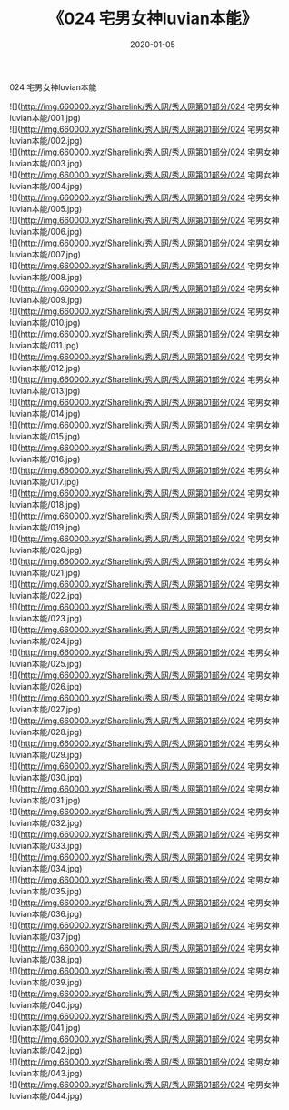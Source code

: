 ﻿---
layout: post
title:  《024 宅男女神luvian本能》
date:   2020-01-05
img: http://img.660000.xyz/Sharelink/秀人网/秀人网第01部分/024 宅男女神luvian本能/000.jpg
categories: [美女, 清纯, 唯美]
---

024 宅男女神luvian本能

  ![](http://img.660000.xyz/Sharelink/秀人网/秀人网第01部分/024 宅男女神luvian本能/001.jpg) <br> ![](http://img.660000.xyz/Sharelink/秀人网/秀人网第01部分/024 宅男女神luvian本能/002.jpg) <br> ![](http://img.660000.xyz/Sharelink/秀人网/秀人网第01部分/024 宅男女神luvian本能/003.jpg) <br> ![](http://img.660000.xyz/Sharelink/秀人网/秀人网第01部分/024 宅男女神luvian本能/004.jpg) <br> ![](http://img.660000.xyz/Sharelink/秀人网/秀人网第01部分/024 宅男女神luvian本能/005.jpg) <br> ![](http://img.660000.xyz/Sharelink/秀人网/秀人网第01部分/024 宅男女神luvian本能/006.jpg) <br> ![](http://img.660000.xyz/Sharelink/秀人网/秀人网第01部分/024 宅男女神luvian本能/007.jpg) <br> ![](http://img.660000.xyz/Sharelink/秀人网/秀人网第01部分/024 宅男女神luvian本能/008.jpg) <br> ![](http://img.660000.xyz/Sharelink/秀人网/秀人网第01部分/024 宅男女神luvian本能/009.jpg) <br> ![](http://img.660000.xyz/Sharelink/秀人网/秀人网第01部分/024 宅男女神luvian本能/010.jpg) <br> ![](http://img.660000.xyz/Sharelink/秀人网/秀人网第01部分/024 宅男女神luvian本能/011.jpg) <br> ![](http://img.660000.xyz/Sharelink/秀人网/秀人网第01部分/024 宅男女神luvian本能/012.jpg) <br> ![](http://img.660000.xyz/Sharelink/秀人网/秀人网第01部分/024 宅男女神luvian本能/013.jpg) <br> ![](http://img.660000.xyz/Sharelink/秀人网/秀人网第01部分/024 宅男女神luvian本能/014.jpg) <br> ![](http://img.660000.xyz/Sharelink/秀人网/秀人网第01部分/024 宅男女神luvian本能/015.jpg) <br> ![](http://img.660000.xyz/Sharelink/秀人网/秀人网第01部分/024 宅男女神luvian本能/016.jpg) <br> ![](http://img.660000.xyz/Sharelink/秀人网/秀人网第01部分/024 宅男女神luvian本能/017.jpg) <br> ![](http://img.660000.xyz/Sharelink/秀人网/秀人网第01部分/024 宅男女神luvian本能/018.jpg) <br> ![](http://img.660000.xyz/Sharelink/秀人网/秀人网第01部分/024 宅男女神luvian本能/019.jpg) <br> ![](http://img.660000.xyz/Sharelink/秀人网/秀人网第01部分/024 宅男女神luvian本能/020.jpg) <br> ![](http://img.660000.xyz/Sharelink/秀人网/秀人网第01部分/024 宅男女神luvian本能/021.jpg) <br> ![](http://img.660000.xyz/Sharelink/秀人网/秀人网第01部分/024 宅男女神luvian本能/022.jpg) <br> ![](http://img.660000.xyz/Sharelink/秀人网/秀人网第01部分/024 宅男女神luvian本能/023.jpg) <br> ![](http://img.660000.xyz/Sharelink/秀人网/秀人网第01部分/024 宅男女神luvian本能/024.jpg) <br> ![](http://img.660000.xyz/Sharelink/秀人网/秀人网第01部分/024 宅男女神luvian本能/025.jpg) <br> ![](http://img.660000.xyz/Sharelink/秀人网/秀人网第01部分/024 宅男女神luvian本能/026.jpg) <br> ![](http://img.660000.xyz/Sharelink/秀人网/秀人网第01部分/024 宅男女神luvian本能/027.jpg) <br> ![](http://img.660000.xyz/Sharelink/秀人网/秀人网第01部分/024 宅男女神luvian本能/028.jpg) <br> ![](http://img.660000.xyz/Sharelink/秀人网/秀人网第01部分/024 宅男女神luvian本能/029.jpg) <br> ![](http://img.660000.xyz/Sharelink/秀人网/秀人网第01部分/024 宅男女神luvian本能/030.jpg) <br> ![](http://img.660000.xyz/Sharelink/秀人网/秀人网第01部分/024 宅男女神luvian本能/031.jpg) <br> ![](http://img.660000.xyz/Sharelink/秀人网/秀人网第01部分/024 宅男女神luvian本能/032.jpg) <br> ![](http://img.660000.xyz/Sharelink/秀人网/秀人网第01部分/024 宅男女神luvian本能/033.jpg) <br> ![](http://img.660000.xyz/Sharelink/秀人网/秀人网第01部分/024 宅男女神luvian本能/034.jpg) <br> ![](http://img.660000.xyz/Sharelink/秀人网/秀人网第01部分/024 宅男女神luvian本能/035.jpg) <br> ![](http://img.660000.xyz/Sharelink/秀人网/秀人网第01部分/024 宅男女神luvian本能/036.jpg) <br> ![](http://img.660000.xyz/Sharelink/秀人网/秀人网第01部分/024 宅男女神luvian本能/037.jpg) <br> ![](http://img.660000.xyz/Sharelink/秀人网/秀人网第01部分/024 宅男女神luvian本能/038.jpg) <br> ![](http://img.660000.xyz/Sharelink/秀人网/秀人网第01部分/024 宅男女神luvian本能/039.jpg) <br> ![](http://img.660000.xyz/Sharelink/秀人网/秀人网第01部分/024 宅男女神luvian本能/040.jpg) <br> ![](http://img.660000.xyz/Sharelink/秀人网/秀人网第01部分/024 宅男女神luvian本能/041.jpg) <br> ![](http://img.660000.xyz/Sharelink/秀人网/秀人网第01部分/024 宅男女神luvian本能/042.jpg) <br> ![](http://img.660000.xyz/Sharelink/秀人网/秀人网第01部分/024 宅男女神luvian本能/043.jpg) <br> ![](http://img.660000.xyz/Sharelink/秀人网/秀人网第01部分/024 宅男女神luvian本能/044.jpg) <br>